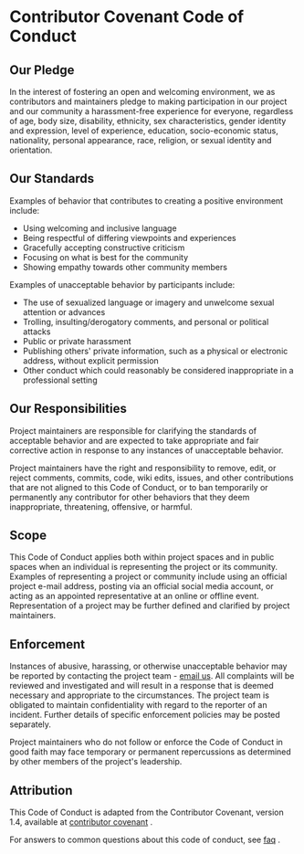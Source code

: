 # Contributor Covenant Code of Conduct

## Our Pledge

In the interest of fostering an open and welcoming environment, we as
contributors and maintainers pledge to making participation in our project and
our community a harassment-free experience for everyone, regardless of age, body
size, disability, ethnicity, sex characteristics, gender identity and expression,
level of experience, education, socio-economic status, nationality, personal
appearance, race, religion, or sexual identity and orientation.

## Our Standards

Examples of behavior that contributes to creating a positive environment
include:  
*   Using welcoming and inclusive language   
*   Being respectful of differing viewpoints and experiences    
*   Gracefully accepting constructive criticism  
*   Focusing on what is best for the community  
*   Showing empathy towards other community members  

Examples of unacceptable behavior by participants include:  
*   The use of sexualized language or imagery and unwelcome sexual attention or advances  
*   Trolling, insulting/derogatory comments, and personal or political attacks  
*   Public or private harassment  
*   Publishing others' private information, such as a physical or electronic address, without explicit permission  
*   Other conduct which could reasonably be considered inappropriate in a professional setting  

## Our Responsibilities

Project maintainers are responsible for clarifying the standards of acceptable
behavior and are expected to take appropriate and fair corrective action in
response to any instances of unacceptable behavior.

Project maintainers have the right and responsibility to remove, edit, or
reject comments, commits, code, wiki edits, issues, and other contributions
that are not aligned to this Code of Conduct, or to ban temporarily or
permanently any contributor for other behaviors that they deem inappropriate,
threatening, offensive, or harmful.

## Scope

This Code of Conduct applies both within project spaces and in public spaces
when an individual is representing the project or its community. Examples of
representing a project or community include using an official project e-mail
address, posting via an official social media account, or acting as an appointed
representative at an online or offline event. Representation of a project may be
further defined and clarified by project maintainers.

## Enforcement

Instances of abusive, harassing, or otherwise unacceptable behavior may be
reported by contacting the project team - [email us](mailto:buildforsdg@andela.com).
All complaints will be reviewed and investigated and will result in a response that
is deemed necessary and appropriate to the circumstances. The project team is
obligated to maintain confidentiality with regard to the reporter of an incident.
Further details of specific enforcement policies may be posted separately.

Project maintainers who do not follow or enforce the Code of Conduct in good
faith may face temporary or permanent repercussions as determined by other
members of the project's leadership.

## Attribution

This Code of Conduct is adapted from the  Contributor Covenant,  version 1.4,
available at [contributor covenant][homepage] .

For answers to common questions about this code of conduct, see [faq][faq-link] .

[faq-link]: https://www.contributor-covenant.org/faq

[contributor covenant]: https://www.contributor-covenant.org/version/1/4/code-of-conduct.html

[homepage]: https://www.contributor-covenant.org
